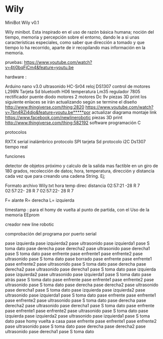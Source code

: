 Wily
====

MiniBot Wily v0.1

Wily minibot. Esta inspirado en el uso de razón básica humana; noción del tiempo, memoria y percepción sobre el entorno, dando le a si  unas características especiales, como saber que dirección a tomado y que tiempo lo ha recorrido, aparte de ir recopilando mas información en la memoria. 


pruebas: 
https://www.youtube.com/watch?v=4tj0bqFjCm4&feature=youtu.be

hardware :

Arduino nano v3.0
ultrasonido HC-Sr04
reloj DS1307
control de motores L298N
Tarjeta Sd 
bluetooth H06 
temperatura Lm35
regulador 7805
rectificador puente diodo motores 
2 motores Dc  9v
piezas 3D print los siguiente enlaces se irán actualizando según se termine el diseño 
http://www.thingiverse.com/thing:2820
https://www.youtube.com/watch?v=7bn4RZi4djo&feature=youtu.be*****por actualizar
diagrama montaje link
https://www.facebook.com/newlinerobotic
piezas 3D print http://www.thingiverse.com/thing:582192
software 
programación C

protocolos 

RXTX serial inalámbrico 
protocolo SPI tarjeta Sd
protocolo i2C Ds1307 tiempo real 

funciones 

detector de objetos próximo y calculo de la salida mas factible en un giro de 180 grados, 
recolección de datos; hora, temperatura, dirección y distancia cada vez que para 
creando una cadena  String. 
Ej;

Formato archivo Wily.txt
hora        temp  direc distancia
02:57:21 -28       R     7
02:57:22- 28       R     7
02:57:22- 28       R     7

F= alante
R= derecha
L= izquierda


timestamp : para el homy de vuelta al punto de partida, con el Uso de la memoria EEprom


creador new line robotic

comprobación del programa por puerto serial 

pase izquierda
pase izquierda2
pase ultrasonido
pase izquierda1
pase S toma dato
pase derecha
pase derecha2
pase ultrasonido
pase derecha1
pase S toma dato
pase enfrente
pase enfrente1
pase enfrente2
pase ultrasonido
pase S toma dato
pase borrado
pase enfrente
pase enfrente1
pase enfrente2
pase ultrasonido
pase S toma dato
pase derecha
pase derecha2
pase ultrasonido
pase derecha1
pase S toma dato
pase izquierda
pase izquierda2
pase ultrasonido
pase izquierda1
pase S toma dato
pase atrás
pase S toma dato
pase enfrente
pase enfrente1
pase enfrente2
pase ultrasonido
pase S toma dato
pase derecha
pase derecha2
pase ultrasonido
pase derecha1
pase S toma dato
pase izquierda
pase izquierda2
pase ultrasonido
pase izquierda1
pase S toma dato
pase enfrente
pase enfrente1
pase enfrente2
pase ultrasonido
pase S toma dato
pase derecha
pase derecha2
pase ultrasonido
pase derecha1
pase S toma dato
pase enfrente
pase enfrente1
pase enfrente2
pase ultrasonido
pase S toma dato
pase izquierda
pase izquierda2
pase ultrasonido
pase izquierda1
pase S toma dato
pase homy vuelta a casa 
pase enfrente
pase enfrente1
pase enfrente2
pase ultrasonido
pase S toma dato
pase derecha
pase derecha2
pase ultrasonido
pase derecha1
pase S toma dato
